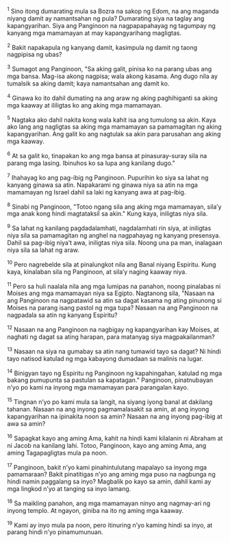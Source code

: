 <sup>1</sup>
Sino itong dumarating mula sa Bozra na sakop ng Edom, na ang maganda niyang damit ay namantsahan ng pula? Dumarating siya na taglay ang kapangyarihan. Siya ang Panginoon na nagpapapahayag ng tagumpay ng kanyang mga mamamayan at may kapangyarihang magligtas. 

<sup>2</sup>
Bakit napakapula ng kanyang damit, kasimpula ng damit ng taong nagpipisa ng ubas? 

<sup>3</sup>
Sumagot ang Panginoon, "Sa aking galit, pinisa ko na parang ubas ang mga bansa. Mag-isa akong nagpisa; wala akong kasama. Ang dugo nila ay tumalsik sa aking damit; kaya namantsahan ang damit ko. 

<sup>4</sup>
Ginawa ko ito dahil dumating na ang araw ng aking paghihiganti sa aking mga kaaway at ililigtas ko ang aking mga mamamayan. 

<sup>5</sup>
Nagtaka ako dahil nakita kong wala kahit isa ang tumulong sa akin. Kaya ako lang ang nagligtas sa aking mga mamamayan sa pamamagitan ng aking kapangyarihan. Ang galit ko ang nagtulak sa akin para parusahan ang aking mga kaaway. 

<sup>6</sup>
At sa galit ko, tinapakan ko ang mga bansa at pinasuray-suray sila na parang mga lasing. Ibinuhos ko sa lupa ang kanilang dugo." 

<sup>7</sup>
Ihahayag ko ang pag-ibig ng Panginoon. Pupurihin ko siya sa lahat ng kanyang ginawa sa atin. Napakarami ng ginawa niya sa atin na mga mamamayan ng Israel dahil sa laki ng kanyang awa at pag-ibig. 

<sup>8</sup>
Sinabi ng Panginoon, "Totoo ngang sila ang aking mga mamamayan, silaʼy mga anak kong hindi magtataksil sa akin." Kung kaya, iniligtas niya sila. 

<sup>9</sup>
Sa lahat ng kanilang pagdadalamhati, nagdalamhati rin siya, at iniligtas niya sila sa pamamagitan ng anghel na nagpahayag ng kanyang presensya. Dahil sa pag-ibig niyaʼt awa, iniligtas niya sila. Noong una pa man, inalagaan niya sila sa lahat ng araw. 

<sup>10</sup>
Pero nagrebelde sila at pinalungkot nila ang Banal niyang Espiritu. Kung kaya, kinalaban sila ng Panginoon, at silaʼy naging kaaway niya. 

<sup>11</sup>
Pero sa huli naalala nila ang mga lumipas na panahon, noong pinalabas ni Moises ang mga mamamayan niya sa Egipto. Nagtanong sila, "Nasaan na ang Panginoon na nagpatawid sa atin sa dagat kasama ng ating pinunong si Moises na parang isang pastol ng mga tupa? Nasaan na ang Panginoon na nagpadala sa atin ng kanyang Espiritu? 

<sup>12</sup>
Nasaan na ang Panginoon na nagbigay ng kapangyarihan kay Moises, at naghati ng dagat sa ating harapan, para matanyag siya magpakailanman? 

<sup>13</sup>
Nasaan na siya na gumabay sa atin nang tumawid tayo sa dagat? Ni hindi tayo natisod katulad ng mga kabayong dumadaan sa malinis na lugar. 

<sup>14</sup>
Binigyan tayo ng Espiritu ng Panginoon ng kapahingahan, katulad ng mga bakang pumupunta sa pastulan sa kapatagan." Panginoon, pinatnubayan nʼyo po kami na inyong mga mamamayan para parangalan kayo. 

<sup>15</sup>
Tingnan nʼyo po kami mula sa langit, na siyang iyong banal at dakilang tahanan. Nasaan na ang inyong pagmamalasakit sa amin, at ang inyong kapangyarihan na ipinakita noon sa amin? Nasaan na ang inyong pag-ibig at awa sa amin? 

<sup>16</sup>
Sapagkat kayo ang aming Ama, kahit na hindi kami kilalanin ni Abraham at ni Jacob na kanilang lahi. Totoo, Panginoon, kayo ang aming Ama, ang aming Tagapagligtas mula pa noon. 

<sup>17</sup>
Panginoon, bakit nʼyo kami pinahintulutang mapalayo sa inyong mga pamamaraan? Bakit pinatitigas nʼyo ang aming mga puso na nagbunga ng hindi namin paggalang sa inyo? Magbalik po kayo sa amin, dahil kami ay mga lingkod nʼyo at tanging sa inyo lamang. 

<sup>18</sup>
Sa maikling panahon, ang mga mamamayan ninyo ang nagmay-ari ng inyong templo. At ngayon, giniba na ito ng aming mga kaaway. 

<sup>19</sup>
Kami ay inyo mula pa noon, pero itinuring nʼyo kaming hindi sa inyo, at parang hindi nʼyo pinamumunuan.